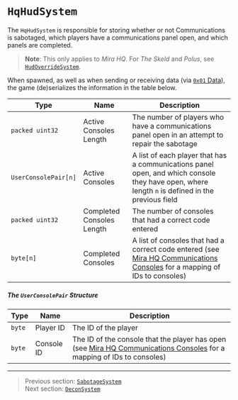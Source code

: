 # `HqHudSystem`

The `HqHudSystem` is responsible for storing whether or not Communications is sabotaged, which players have a communications panel open, and which panels are completed.

> **Note**: This only applies to *Mira HQ*. For *The Skeld* and *Polus*, see [`HudOverrideSystem`](06_hudoverridesystem.md).

When spawned, as well as when sending or receiving data (via [`0x01` Data](../03_gamedata_and_gamedatato_message_types/01_data.md)), the game (de)serializes the information in the table below.

| Type | Name | Description |
| --- | --- | --- |
| `packed uint32` | Active Consoles Length | The number of players who have a communications panel open in an attempt to repair the sabotage |
| `UserConsolePair[n]` | Active Consoles | A list of each player that has a communications panel open, and which console they have open, where length `n` is defined in the previous field |
| `packed uint32` | Completed Consoles Length | The number of consoles that had a correct code entered |
| `byte[n]` | Completed Consoles | A list of consoles that had a correct code entered (see [Mira HQ Communications Consoles](../04_rpc_message_types/28_repairsystem.md#mira-hq-communications-consoles) for a mapping of IDs to consoles) |

##### The `UserConsolePair` Structure

| Type | Name | Description |
| --- | --- | --- |
| `byte` | Player ID | The ID of the player |
| `byte` | Console ID | The ID of the console that the player has open (see [Mira HQ Communications Consoles](../04_rpc_message_types/28_repairsystem.md#mira-hq-communications-consoles) for a mapping of IDs to consoles) |

---

> Previous section: [`SabotageSystem`](08_sabotagesystem.md)<br>
> Next section: [`DeconSystem`](10_deconsystem.md)
